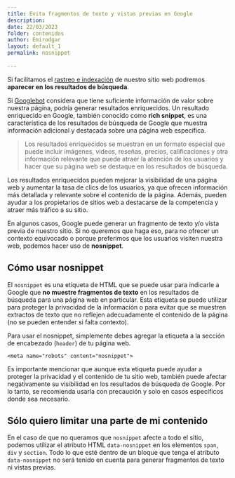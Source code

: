 ```yaml
---
title: Evita fragmentos de texto y vistas previas en Google
description: 
date: 22/03/2023
folder: contenidos
author: Emirodgar
layout: default_1
permalink: nosnippet
  
---
```



Si facilitamos el [rastreo e indexación](https://chuletaseo.com/emular-rastreo) de nuestro sitio web podremos **aparecer en los resultados de búsqueda**.

Si [Googlebot](https://chuletaseo.com/identificar-robots-busqueda) considera que tiene suficiente información de valor sobre nuestra página, podría generar resultados enriquecidos.
Un resultado enriquecido en Google, también conocido como **rich snippet**, es una característica de los resultados de búsqueda de Google que muestra información adicional y destacada sobre una página web específica.

> Los resultados enriquecidos se muestran en un formato especial que puede incluir imágenes, videos, reseñas, precios, calificaciones y otra información relevante que puede atraer la atención de los usuarios y hacer que su página web se destaque en los resultados de búsqueda.

Los resultados enriquecidos pueden mejorar la visibilidad de una página web y aumentar la tasa de clics de los usuarios, ya que ofrecen información más detallada y relevante sobre el contenido de la página. Además, pueden ayudar a los propietarios de sitios web a destacarse de la competencia y atraer más tráfico a su sitio.

En algunos casos, Google puede generar un fragmento de texto y/o vista previa de nuestro sitio. Si no queremos que haga eso, para no ofrecer un contexto equivocado o porque preferimos que los usuarios visiten nuestra web, podemos hacer uso de **nosnippet**.

## Cómo usar nosnippet

El `nosnippet` es una etiqueta de HTML que se puede usar para indicarle a Google que **no muestre fragmentos de texto** en los resultados de búsqueda para una página web en particular.
Esta etiqueta se puede utilizar para proteger la privacidad de la información o para evitar que se muestren extractos de texto que no reflejen adecuadamente el contenido de la página (no se pueden entender si falta contexto).

Para usar el nosnippet, simplemente debes agregar la etiqueta a la sección de encabezado (`header`) de tu página web. 

```
<meta name="robots" content="nosnippet">
```

Es importante mencionar que aunque esta etiqueta puede ayudar a proteger la privacidad y el contenido de tu sitio web, también puede afectar negativamente su visibilidad en los resultados de búsqueda de Google. Por lo tanto, se recomienda usarla con precaución y solo en casos específicos donde sea necesario.

## Sólo quiero limitar una parte de mi contenido

En el caso de que no queramos que `nosnippet` afecte a todo el sitio, podemos utilizar el atributo HTML `data-nosnippet` en los elementos `span`, `div` y `section`. Todo lo que esté dentro de un bloque que tenga el atributo `data-nosnippet` no será tenido en cuenta para generar fragmentos de texto ni vistas previas.